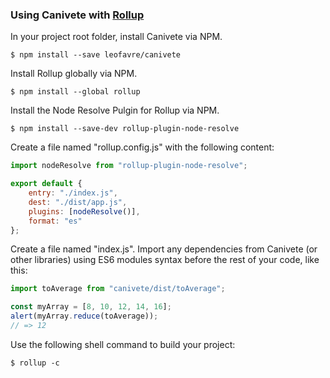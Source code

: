 ### Using Canivete with [Rollup](https://rollupjs.org/)

In your project root folder, install Canivete via NPM.

```shell
$ npm install --save leofavre/canivete
```

Install Rollup globally via NPM.

```shell
$ npm install --global rollup
```

Install the Node Resolve Pulgin for Rollup via NPM.

```shell
$ npm install --save-dev rollup-plugin-node-resolve
```

Create a file named "rollup.config.js" with the following content:

```js
import nodeResolve from "rollup-plugin-node-resolve";

export default {
	entry: "./index.js",
	dest: "./dist/app.js",
	plugins: [nodeResolve()],
	format: "es"
};
```

Create a file named "index.js". Import any dependencies from Canivete (or other libraries) using ES6 modules syntax before the rest of your code, like this:

```js
import toAverage from "canivete/dist/toAverage";

const myArray = [8, 10, 12, 14, 16];
alert(myArray.reduce(toAverage));
// => 12
```

Use the following shell command to build your project:

```shell
$ rollup -c
```
